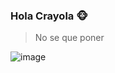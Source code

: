 ### Hola Crayola 🐵
> No se que poner
<!--
**EddVargs8/EddVargs8** is a ✨ _special_ ✨ repository because its `README.md` (this file) appears on your GitHub profile.

Here are some ideas to get you started:

- 🔭 I’m currently working on ...
- 🌱 I’m currently learning ...
- 👯 I’m looking to collaborate on ...
- 🤔 I’m looking for help with ...
- 💬 Ask me about ...
- 📫 How to reach me: ...
- 😄 Pronouns: ...
- ⚡ Fun fact: ...
-->
![image](https://user-images.githubusercontent.com/124846765/217970182-a78af232-bf2d-4350-a50e-e628c99550d6.jpg)
